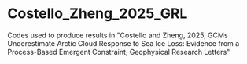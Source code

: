 # Costello_Zheng_2025_GRL
Codes used to produce results in "Costello and Zheng, 2025, GCMs Underestimate Arctic Cloud Response to Sea Ice Loss: Evidence from a Process-Based Emergent Constraint, Geophysical Research Letters"
